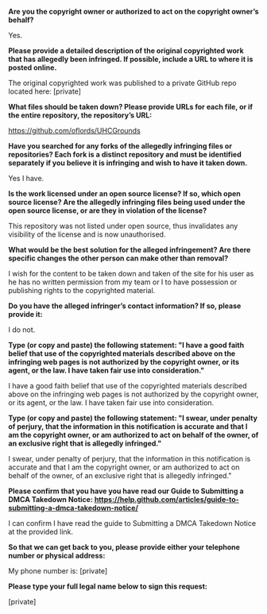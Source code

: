 **Are you the copyright owner or authorized to act on the copyright owner’s behalf?**

Yes.

**Please provide a detailed description of the original copyrighted work that has allegedly been infringed. If possible, include a URL to where it is posted online.**

The original copyrighted work was published to a private GitHub repo located here:   [private]

**What files should be taken down? Please provide URLs for each file, or if the entire repository, the repository’s URL:**

https://github.com/oflords/UHCGrounds

**Have you searched for any forks of the allegedly infringing files or repositories? Each fork is a distinct repository and must be identified separately if you believe it is infringing and wish to have it taken down.**

Yes I have.

**Is the work licensed under an open source license? If so, which open source license? Are the allegedly infringing files being used under the open source license, or are they in violation of the license?**

This repository was not listed under open source, thus invalidates any visibility of the license and is now unauthorised.

**What would be the best solution for the alleged infringement? Are there specific changes the other person can make other than removal?**

I wish for the content to be taken down and taken of the site for his user as he has no written permission from my team or I to have possession or publishing rights to the copyrighted material.

**Do you have the alleged infringer’s contact information? If so, please provide it:**

I do not.

**Type (or copy and paste) the following statement: "I have a good faith belief that use of the copyrighted materials described above on the infringing web pages is not authorized by the copyright owner, or its agent, or the law. I have taken fair use into consideration."**

I have a good faith belief that use of the copyrighted materials described above on the infringing web pages is not authorized by the copyright owner, or its agent, or the law. I have taken fair use into consideration.

**Type (or copy and paste) the following statement: "I swear, under penalty of perjury, that the information in this notification is accurate and that I am the copyright owner, or am authorized to act on behalf of the owner, of an exclusive right that is allegedly infringed."**

I swear, under penalty of perjury, that the information in this notification is accurate and that I am the copyright owner, or am authorized to act on behalf of the owner, of an exclusive right that is allegedly infringed."

**Please confirm that you have you have read our Guide to Submitting a DMCA Takedown Notice: https://help.github.com/articles/guide-to-submitting-a-dmca-takedown-notice/**

I can confirm I have read the guide to Submitting a DMCA Takedown Notice at the provided link.

**So that we can get back to you, please provide either your telephone number or physical address:**

My phone number is: [private]

**Please type your full legal name below to sign this request:**

[private]
